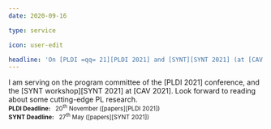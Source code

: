 ```yaml
---
date: 2020-09-16

type: service

icon: user-edit

headline: 'On [PLDI =qq= 21][PLDI 2021] and [SYNT][SYNT 2021] (at [CAV =qq= 21][CAV 2021]) PC'
---
```


I am serving on the program committee of the [PLDI 2021] conference,
and the [SYNT workshop][SYNT 2021] at [CAV 2021].
Look forward to reading about some cutting-edge PL research.
<br>
<small>**PLDI Deadline:** &nbsp; 20<sup>th</sup> November ([papers][PLDI 2021])</small><br>
<small>**SYNT Deadline:** &nbsp; 27<sup>th</sup> May ([papers][SYNT 2021])</small>